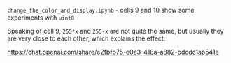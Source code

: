 `change_the_color_and_display.ipynb` - cells 9 and 10 show some experiments with `uint8`

Speaking of cell 9, `255*x` and `255-x` are not quite the same, but usually they are very close to each other, which explains the effect:

https://chat.openai.com/share/e2fbfb75-e0e3-418a-a882-bdcdc1ab541e
